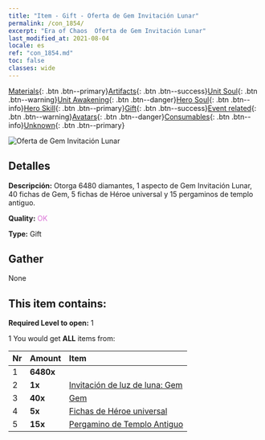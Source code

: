 ```yaml
---
title: "Item - Gift - Oferta de Gem Invitación Lunar"
permalink: /con_1854/
excerpt: "Era of Chaos  Oferta de Gem Invitación Lunar"
last_modified_at: 2021-08-04
locale: es
ref: "con_1854.md"
toc: false
classes: wide
---
```

 [Materials](/ItemsES/){: .btn .btn--primary}[Artifacts](/ItemsES/Artifacts/){: .btn .btn--success}[Unit Soul](/ItemsES/UnitSoul/){: .btn .btn--warning}[Unit Awakening](/ItemsES/UnitAwakening/){: .btn .btn--danger}[Hero Soul](/ItemsES/HeroSoul/){: .btn .btn--info}[Hero Skill](/ItemsES/HeroSkill/){: .btn .btn--primary}[Gift](/ItemsES/Gift/){: .btn .btn--success}[Event related](/ItemsES/Events/){: .btn .btn--warning}[Avatars](/ItemsES/Avatars/){: .btn .btn--danger}[Consumables](/ItemsES/Consumables/){: .btn .btn--info}[Unknown](/ItemsES/Unknown/){: .btn .btn--primary}

 ![Oferta de Gem Invitación Lunar](/images/t/i_907477.png)

## Detalles
 **Descripción:** Otorga 6480 diamantes, 1 aspecto de Gem Invitación Lunar, 40 fichas de Gem, 5 fichas de Héroe universal y 15 pergaminos de templo antiguo.

 **Quality:** <span style="color: #DA70D6">OK</span>

 **Type:** Gift

## Gather

  None

## This item contains:

 **Required Level to open:** 1

 1 You would get **ALL** items  from:

  | Nr | Amount |     Item    |
  |:---|:-------|:------------|
  | 1 |  **6480x** | <i class="fas fa-gem"/> |  | 
  | 2 |  **1x** | [Invitación de luz de luna: Gem](/ItemsES/con_1048/) |  | 
  | 3 |  **40x** | [Gem](/ItemsES/her_369/) |  | 
  | 4 |  **5x** | [Fichas de Héroe universal](/ItemsES/her_358/) |  | 
  | 5 |  **15x** | [Pergamino de Templo Antiguo](/ItemsES/con_697/) |  | 
